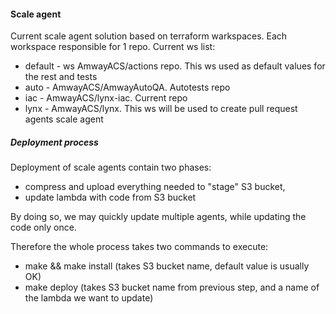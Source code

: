 #### Scale agent
Current scale agent solution based on terraform warkspaces.
Each workspace responsible for 1 repo. Current ws list:
  * default - ws AmwayACS/actions repo. This ws used as default values for the rest and tests
  * auto - AmwayACS/AmwayAutoQA. Autotests repo
  * iac - AmwayACS/lynx-iac. Current repo
  * lynx - AmwayACS/lynx. This ws will be used to create pull request agents scale agent

##### Deployment process
Deployment of scale agents contain two phases:
* compress and upload everything needed to "stage" S3 bucket,
* update lambda with code from S3 bucket

By doing so, we may quickly update multiple agents, while updating the code only once.

Therefore the whole process takes two commands to execute:
* make && make install (takes S3 bucket name, default value is usually OK)
* make deploy (takes S3 bucket name from previous step, and a name of the lambda we want to update)